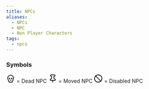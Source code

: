 ```yaml
---
title: NPCs
aliases:
  - NPCs
  - NPC
  - Non Player Characters
tags:
  - npcs
---
```

### Symbols
<svg xmlns="http://www.w3.org/2000/svg" width="24" height="24" viewBox="0 0 24 24" fill="none" stroke="currentColor" stroke-width="2" stroke-linecap="round" stroke-linejoin="round" class="lucide lucide-skull"><circle cx="9" cy="12" r="1"/><circle cx="15" cy="12" r="1"/><path d="M8 20v2h8v-2"/><path d="m12.5 17-.5-1-.5 1h1z"/><path d="M16 20a2 2 0 0 0 1.56-3.25 8 8 0 1 0-11.12 0A2 2 0 0 0 8 20"/></svg> = Dead NPC
<svg xmlns="http://www.w3.org/2000/svg" width="24" height="24" viewBox="0 0 24 24" fill="none" stroke="currentColor" stroke-width="2" stroke-linecap="round" stroke-linejoin="round" class="lucide lucide-pin"><path d="M12 17v5"/><path d="M9 10.76a2 2 0 0 1-1.11 1.79l-1.78.9A2 2 0 0 0 5 15.24V16a1 1 0 0 0 1 1h12a1 1 0 0 0 1-1v-.76a2 2 0 0 0-1.11-1.79l-1.78-.9A2 2 0 0 1 15 10.76V7a1 1 0 0 1 1-1 2 2 0 0 0 0-4H8a2 2 0 0 0 0 4 1 1 0 0 1 1 1z"/></svg> = Moved NPC
<svg xmlns="http://www.w3.org/2000/svg" width="24" height="24" viewBox="0 0 24 24" fill="none" stroke="currentColor" stroke-width="2" stroke-linecap="round" stroke-linejoin="round" class="lucide lucide-ban"><circle cx="12" cy="12" r="10"/><path d="m4.9 4.9 14.2 14.2"/></svg> = Disabled NPC